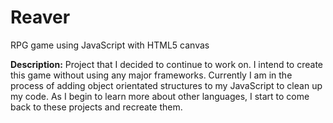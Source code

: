 # Reaver
RPG game using JavaScript with HTML5 canvas

<b>Description:</b> Project that I decided to continue to work on. I intend to create this game without using any major frameworks.
Currently I am in the process of adding object orientated structures to my JavaScript to clean up my code. As I begin to learn more about other languages, I start to come back to these projects and recreate them.
 
